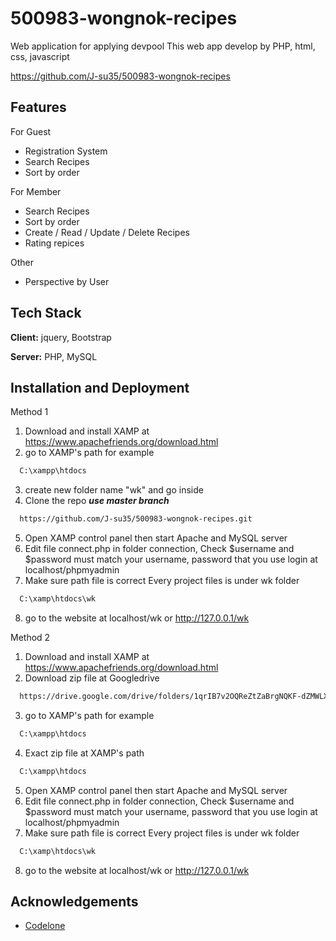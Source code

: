# 500983-wongnok-recipes
Web application for applying devpool
This web app develop by PHP, html, css, javascript

https://github.com/J-su35/500983-wongnok-recipes

## Features

For Guest
- Registration System
- Search Recipes
- Sort by order

For Member
- Search Recipes
- Sort by order 
- Create / Read / Update / Delete Recipes
- Rating repices

Other
- Perspective by User

## Tech Stack

**Client:** jquery, Bootstrap

**Server:** PHP, MySQL


## Installation and Deployment
Method 1
1. Download and install XAMP at https://www.apachefriends.org/download.html
2. go to XAMP's path for example
```bash
  C:\xampp\htdocs
```
3. create new folder name "wk" and go inside
4. Clone the repo ***use master branch***
```bash
  https://github.com/J-su35/500983-wongnok-recipes.git
```
5. Open XAMP control panel then start Apache and MySQL server
6. Edit file connect.php in folder connection, Check $username and $password must match your username, password that you use login at localhost/phpmyadmin
7. Make sure path file is correct
   Every project files is under wk folder
```bash
  C:\xamp\htdocs\wk
```
8. go to the website at localhost/wk or http://127.0.0.1/wk

Method 2
1. Download and install XAMP at https://www.apachefriends.org/download.html
2. Download zip file at Googledrive
```bash
  https://drive.google.com/drive/folders/1qrIB7v2OQReZtZaBrgNQKF-dZMWLXQDU?usp=sharing
```  
3. go to XAMP's path for example
```bash
  C:\xampp\htdocs
```
4. Exact zip file at XAMP's path
```bash
  C:\xampp\htdocs
```
5. Open XAMP control panel then start Apache and MySQL server
6. Edit file connect.php in folder connection, Check $username and $password must match your username, password that you use login at localhost/phpmyadmin
7. Make sure path file is correct
   Every project files is under wk folder
```bash
  C:\xamp\htdocs\wk
```
8. go to the website at localhost/wk or http://127.0.0.1/wk



## Acknowledgements

 - [Codelone](https://www.youtube.com/watch?v=-JisLC_FO4o&t=169s)


